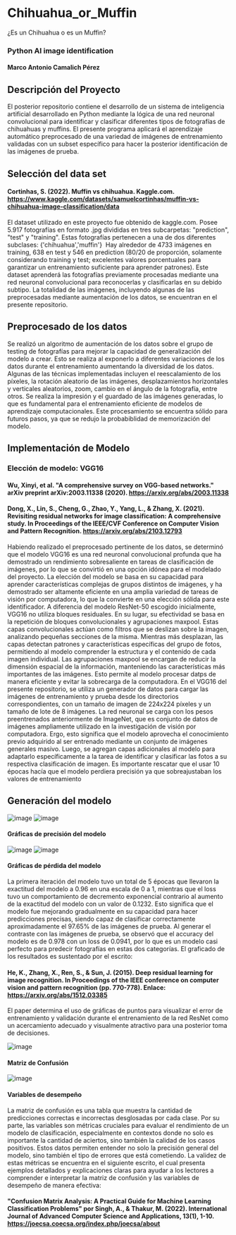 # Chihuahua_or_Muffin
¿Es un Chihuahua o es un Muffin?
### Python AI image identification
#### Marco Antonio Camalich Pérez
## Descripción del Proyecto
El posterior repositorio contiene el desarrollo de un sistema de inteligencia artificial desarrollado en Python mediante la lógica de una red neuronal convolucional para identificar y clasificar diferentes tipos de fotografías de chihuahuas y muffins. El presente programa aplicará el aprendizaje automático preprocesado de una variedad de imágenes de entrenamiento validadas con un subset específico para hacer la posterior identificación de las imágenes de prueba.
## Selección del data set
#### Cortinhas, S. (2022). Muffin vs chihuahua. Kaggle.com. https://www.kaggle.com/datasets/samuelcortinhas/muffin-vs-chihuahua-image-classification/data
El dataset utilizado en este proyecto fue obtenido de kaggle.com. Posee 5.917 fotografías en formato .jpg divididas en tres subcarpetas: "prediction", "test" y "training". Estas fotografías pertenecen a una de dos diferentes subclases:
{'chihuahua','muffin'}
‌
Hay alrededor de 4733 imágenes en training, 638 en test y 546 en prediction (80/20 de proporción, solamente considerando training y test; excelentes valores porcentuales para garantizar un entrenamiento suficiente para aprender patrones). Este dataset aprenderá las fotografías previamente procesadas mediante una red neuronal convolucional para reconocerlas y clasificarlas en su debido subtipo. La totalidad de las imágenes, incluyendo algunas de las preprocesadas mediante aumentación de los datos, se encuentran en el presente repositorio.
## Preprocesado de los datos
Se realizó un algoritmo de aumentación de los datos sobre el grupo de testing de fotografías para mejorar la capacidad de generalización del modelo a crear. Esto se realiza al exponerlo a diferentes variaciones de los datos durante el entrenamiento aumentando la diversidad de los datos. Algunas de las técnicas implementadas incluyen el reescalamiento de los píxeles, la rotación aleatorio de las imágenes, desplazamientos horizontales y verticales aleatorios, zoom, cambio en el ángulo de la fotografía, entre otros. Se realiza la impresión y el guardado de las imágenes generadas, lo que es fundamental para el entrenamiento eficiente de modelos de aprendizaje computacionales. Este procesamiento se encuentra sólido para futuros pasos, ya que se redujo la probabiblidad de memorización del modelo.
## Implementación de Modelo
### Elección de modelo: VGG16
#### Wu, Xinyi, et al. "A comprehensive survey on VGG-based networks." arXiv preprint arXiv:2003.11338 (2020). https://arxiv.org/abs/2003.11338
#### Dong, X., Lin, S., Cheng, G., Zhao, Y., Yang, L., & Zhang, X. (2021). Revisiting residual networks for image classification: A comprehensive study. In Proceedings of the IEEE/CVF Conference on Computer Vision and Pattern Recognition. https://arxiv.org/abs/2103.12793
Habiendo realizado el preprocesado pertinente de los datos, se determinó que el modelo VGG16 es una red neuronal convolucional profunda que ha demostrado un rendimiento sobresaliente en tareas de clasificación de imágenes, por lo que se convirtió en una opción idónea para el modelado del proyecto. La elección del modelo se basa en su capacidad para aprender características complejas de grupos distintos de imágenes, y ha demostrado ser altamente eficiente en una amplia variedad de tareas de visión por computadora, lo que la convierte en una elección sólida para este identificador.
A diferencia del modelo ResNet-50 escogido inicialmente, VGG16 no utiliza bloques residuales. En su lugar, su efectividad se basa en la repetición de bloques convolucionales y agrupaciones maxpool. Estas capas convolucionales actúan como filtros que se deslizan sobre la imagen, analizando pequeñas secciones de la misma. Mientras más desplazan, las capas detectan patrones y características específicas del grupo de fotos, permitiendo al modelo comprender la estructura y el contenido de cada imagen individual. Las agrupaciones maxpool se encargan de reducir la dimensión espacial de la información, manteniendo las características más importantes de las imágenes. Esto permite al modelo procesar datps de manera eficiente y evitar la sobrecarga de la computadora.
En el VGG16 del presente repositorio, se utiliza un generador de datos para cargar las imágenes de entrenamiento y prueba desde los directorios correspondientes, con un tamaño de imagen de 224x224 píxeles y un tamaño de lote de 8 imágenes. La red neuronal se carga con los pesos preentrenados anteriormente de ImageNet, que es conjunto de datos de imágenes ampliamente utilizado en la investigación de visión por computadora. Ergo, esto significa que el modelo aprovecha el conocimiento previo adquirido al ser entrenado mediante un conjunto de imágenes generales masivo. Luego, se agregan capas adicionales al modelo para adaptarlo específicamente a la tarea de identificar y clasificar las fotos a su respectiva clasificación de imagen. Es importante rescatar que el usar 10 épocas hacía que el modelo perdiera precisión ya que sobreajustaban los valores de entrenamiento
## Generación del modelo
![image](https://github.com/CamalichM/chihuaha_or_muffin/assets/99758150/d8bf63b6-5c95-458f-b199-33be7f6adffa)
![image](https://github.com/CamalichM/chihuaha_or_muffin/assets/99758150/78995563-82bd-48d9-ba2e-bb642b9b6f0e)
#### Gráficas de precisión del modelo
![image](https://github.com/CamalichM/chihuaha_or_muffin/assets/99758150/5f963f53-1b42-40f0-8c1d-f918e3cb4207)
![image](https://github.com/CamalichM/chihuaha_or_muffin/assets/99758150/0f5ff365-4447-4790-97ce-9c1fd794edc9)
#### Gráficas de pérdida del modelo
La primera iteración del modelo tuvo un total de 5 épocas que llevaron la exactitud del modelo a 0.96 en una escala de 0 a 1, mientras que el loss tuvo un comportamiento de decremento exponencial contrario al aumento de la exactitud del modelo con un valor de 0.1232. Esto significa que el modelo fue mejorando gradualmente en su capacidad para hacer predicciones precisas, siendo capaz de clasificar correctamente aproximadamente el 97.65% de las imágenes de prueba. Al generar el contraste con las imágenes de prueba, se observó que el accuracy del modelo es de 0.978 con un loss de 0.0941, por lo que es un modelo casi perfecto para predecir fotografías en estas dos categorías.
El graficado de los resultados es sustentado por el escrito: 
#### He, K., Zhang, X., Ren, S., & Sun, J. (2015). Deep residual learning for image recognition. In Proceedings of the IEEE conference on computer vision and pattern recognition (pp. 770-778). Enlace: https://arxiv.org/abs/1512.03385
El paper determina el uso de gráficas de puntos para visualizar el error de entrenamiento y validación durante el entrenamiento de la red ResNet como un acercamiento adecuado y visualmente atractivo para una posterior toma de decisiones.

![image](https://github.com/CamalichM/chihuaha_or_muffin/assets/99758150/1efefa9c-8063-4fda-9ee8-84ca847bda11)
#### Matriz de Confusión
![image](https://github.com/CamalichM/chihuaha_or_muffin/assets/99758150/3da1cfa0-1762-4406-977d-ae45e424fd79)
#### Variables de desempeño
La matriz de confusión es una tabla que muestra la cantidad de predicciones correctas e incorrectas desglosadas por cada clase. Por su parte, las variables son métricas cruciales para evaluar el rendimiento de un modelo de clasificación, especialmente en contextos donde no solo es importante la cantidad de aciertos, sino también la calidad de los casos positivos. Estos datos permiten entender no solo la precisión general del modelo, sino también el tipo de errores que está cometiendo. La validez de estas métricas se encuentra en el siguiente escrito, el cual presenta ejemplos detallados y explicaciones claras para ayudar a los lectores a comprender e interpretar la matriz de confusión y las variables de desempeño de manera efectiva: 
#### "Confusion Matrix Analysis: A Practical Guide for Machine Learning Classification Problems" por Singh, A., & Thakur, M. (2022). International Journal of Advanced Computer Science and Applications, 13(1), 1-10. https://joecsa.coecsa.org/index.php/joecsa/about
